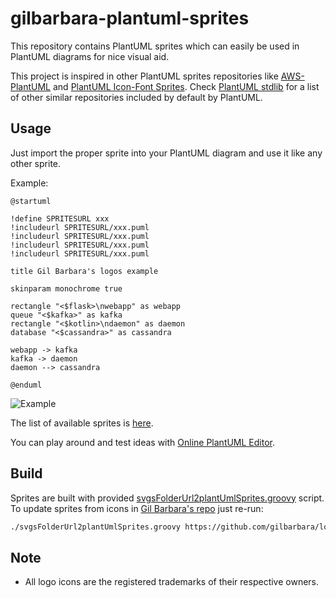 # gilbarbara-plantuml-sprites

This repository contains PlantUML sprites which can easily be used in PlantUML diagrams for nice visual aid.

This project is inspired in other PlantUML sprites repositories like [AWS-PlantUML](https://github.com/milo-minderbinder/AWS-PlantUML) and [PlantUML Icon-Font Sprites](https://github.com/tupadr3/plantuml-icon-font-sprites). Check [PlantUML stdlib](https://plantuml.com/es/stdlib) for a list of other similar repositories included by default by PlantUML.

## Usage

Just import the proper sprite into your PlantUML diagram and use it like any other sprite.

Example:

```
@startuml

!define SPRITESURL xxx
!includeurl SPRITESURL/xxx.puml
!includeurl SPRITESURL/xxx.puml
!includeurl SPRITESURL/xxx.puml
!includeurl SPRITESURL/xxx.puml

title Gil Barbara's logos example

skinparam monochrome true

rectangle "<$flask>\nwebapp" as webapp
queue "<$kafka>" as kafka
rectangle "<$kotlin>\ndaemon" as daemon
database "<$cassandra>" as cassandra

webapp -> kafka
kafka -> daemon
daemon --> cassandra 

@enduml
```

![Example](http://www.plantuml.com/plantuml/png/VO_FIWCn4CRlUOgq29vsLwyYfGWYWWTfzUPbTZFTXisVc9bO7zyqMHOzM0Z9JBvlVZEp9OR8oHeXLWeFsg7Sl-wUtnxtxxiNUMGETDTr4KxjgFcO-aGO1-yO7RU3jrdfqQ1Jq8tQz13pWIOOS6TcGo5gHkg-RjkRRax4Ihl198Kfcb-zkeC1cjgGo_vpJ72OuBB3iz7kecK08d0gpY31cWtA9staGvt-cgJneoU9ts23GI5eqYvanKhhdH-EqLkK75EM8WuCRio4zVrLsM3puKxOGmXh2IHhA3uJfc8fAsoALCA_W3f-9YZ0tAhOQYWKCFH0nRQiK45BAaHj9vlDJ2_tEPqfzP5D_bcgf11RT2fPymC0)

The list of available sprites is [here](sprites-list.md).

You can play around and test ideas with [Online PlantUML Editor](http://plantuml.com/plantuml/uml).

## Build

Sprites are built with provided [svgsFolderUrl2plantUmlSprites.groovy](svgsFolderUrl2plantUmlSprites.groovy) script. To update sprites from icons in [Gil Barbara's repo](https://github.com/gilbarbara/logos) just re-run:

```bash
./svgsFolderUrl2plantUmlSprites.groovy https://github.com/gilbarbara/logos/tree/master/logos
```

## Note

* All logo icons are the registered trademarks of their respective owners.
